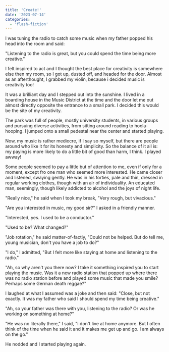```yaml
---
title: 'Create!'
date: '2023-07-14'
categories:
  - 'flash-fiction'
---
```


I was tuning the radio to catch some music when my father popped his head into
the room and said:

"Listening to the radio is great, but you could spend the time being more
creative."

I felt inspired to act and I thought the best place for creativity is somewhere
else then my room, so I got up, dusted off, and headed for the door. Almost as
an afterthought, I grabbed my violin, because i decided music is creativity too!

It was a brilliant day and I stepped out into the sunshine. I lived in a
boarding house in the Music District at the time and the door let me out almost
directly opposite the entrance to a small park. I decided this would be the site
of my creativity.

The park was full of people, mostly university students, in various groups and
pursuing diverse activities, from sitting around reading to hoola-hooping. I
jumped onto a small pedestal near the center and started playing.

Now, my music is rather mediocre, if I say so myself, but there are people
around who like it for its honesty and simplicity. So the balance of it all is:
my paying is more likely to do a little bit of good than harm, I think. I played
awway!

Some people seemed to pay a little but of attention to me, even if only for a
moment, except fro one man who seemed more interested. He came closer and
listened, swaying gently. He was in his forties, pale and thin, dressed in
regular working clothes, though with an air of individuality. An educated man,
seemingly, though likely addicted to alcohol and the joys of night life.

"Really nice," he said when I took my break, "Very rough, but vivacious."

"Are you interested in music, my good sir?" I asked in a friendly manner.

"Interested, yes. I used to be a conductor."

"Used to be? What changed?"

"Job rotation," he said matter-of-factly, "Could not be helped. But do tell me,
young musician, don't you have a job to do?"

"I do," I admitted, "But I felt more like staying at home and listening to the
radio."

"Ah, so why aren't you there now? I take it something inspired you to start
playing the music. Was it a new radio station that popped up where there was no
radio station before and played some music that made you smile? Perhaps some
German death reggae?"

I laughed at what I assumed was a joke and then said: "Close, but not exactly.
It was my father who said I should spend my time being creative."

"Ah, so your father was there with you, listening to the radio? Or was he
working on something at home?"

"He was no literally there," I said, "I don't live at home anymore. But I often
think of the time when he said it and it makes me get up and go. I am always on
the go."

He nodded and I started playing again.
